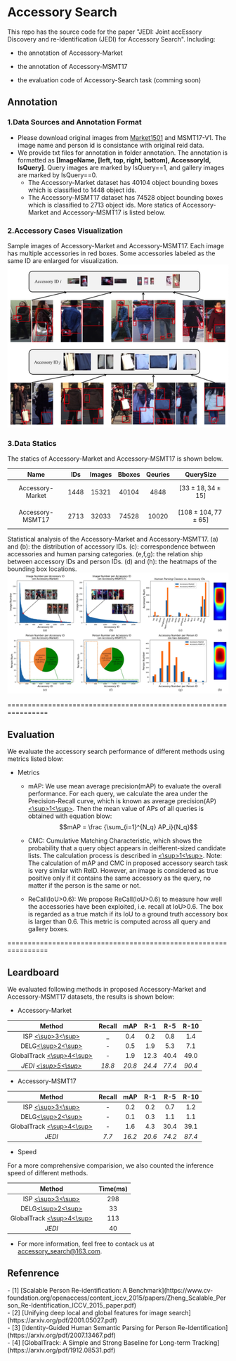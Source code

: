 # Accessory Search

This repo has the source code for the paper "JEDI: Joint accEssory Discovery and re-Identification (JEDI) for Accessory Search". Including:

* the annotation of Accessory-Market

* the annotation of Accessory-MSMT17

* the evaluation code of Accessory-Search task (comming soon)

## Annotation

### 1.Data Sources and Annotation Format
* Please download original images from [Market1501](http://zheng-lab.cecs.anu.edu.au/Project/project_reid.html) and MSMT17-V1. The image name and person id is consistance with original reid data. 
* We provide txt files for annotation in folder annotation. The annotation is formatted as **[ImageName, [left, top, right, bottom], AccessoryId, IsQuery]**. Query images are marked by IsQuery==1, and gallery images are marked by IsQuery==0.     
  * The Accessory-Market dataset has 40104 object bounding boxes which is classified to 1448 object ids.
  * The Accessory-MSMT17 dataset has 74528 object bounding boxes which is classified to 2713 object ids.
  More statics of Accessory-Market and Accessory-MSMT17 is listed below.

### 2.Accessory Cases Visualization
Sample images of Accessory-Market and Accessory-MSMT17. Each image has multiple accessories in red boxes. Some accessories labeled as the same ID are enlarged for visualization.  
![cases_visualization](https://github.com/Accessory-Search/Accessory-Search/blob/main/Images/20210420144758.jpg)


### 3.Data Statics

The statics of Accessory-Market and Accessory-MSMT17 is shown below. 

| Name             | IDs  | Images | Bboxes | Qeuries | QuerySize           |
| :--:             | :--: | :--:   | :--:   | :--:    | :--:                |
| Accessory-Market | 1448 | 15321  | 40104  | 4848    | $$[33\pm18,34\pm15]$$   | 
| Accessory-MSMT17 | 2713 | 32033  | 74528  | 10020   | $$[108\pm104,77\pm65]$$ |

Statistical analysis of the Accessory-Market and Accessory-MSMT17. (a) and (b): the distribution of accessory IDs. (c): correspondence between accessories and human parsing categories. (e,f,g): the relation ship between accessory IDs and person IDs. (d) and (h): the heatmaps of the bounding box locations.
![dataset_distribution](https://github.com/Accessory-Search/Accessory-Search/blob/main/Images/datacurve1.jpg)

================================================================

## Evaluation
We evaluate the accessory search performance of different methods using metrics listed blow:

* Metrics   
    * mAP: We use mean average precision(mAP) to evaluate the overall performance. For each query, we calculate the area under the Precision-Recall curve, which is known as average precision(AP)[<\sup>1<\sup>](#refer-anchor-1). Then the mean value of APs of all queries is obtained with equation blow: 
    $$mAP =  \frac {\sum_{i=1}^{N_q} AP_i}{N_q}$$ 
    * CMC: Cumulative Matching Characteristic, which shows the probability that a query object appears in deifferent-sized candidate lists. The calculation process is described in [<\sup>1<\sup>](#refer-anchor-1). 
    Note: The calculation of mAP and CMC in proposed accessory search task is very similar with ReID. However, an image is considered as true positive only if it contains the same accessory as the query, no matter if the person is the same or not.
   
    * ReCall(IoU>0.6): We propose ReCall(IoU>0.6) to measure how well the accessories have been exploited, i.e. recall at IoU>0.6. The box is regarded as a true match if its IoU to a ground truth accessory box is larger than 0.6. This metric is computed across all query and gallery boxes.


================================================================

## Leardboard

We evaluated following methods in proposed Accessory-Market and Accessory-MSMT17 datasets, the results is shown below:

* Accessory-Market

| Method | Recall | mAP | R-1 | R-5 | R-10 |
| :--:   | :--:   | :--:| :--:| :--:| :--: |
| ISP [<\sup>3<\sup>](#refer-anchor-3)    |    _    |   0.4  |  0.2   |   0.8  |   1.4   |
| DELG[<\sup>2<\sup>](#refer-anchor-2)   |    -   | 0.5    |  1.9   |   5.3  |   7.1   |
| GlobalTrack [<\sup>4<\sup>](#refer-anchor-4) | -   |   1.9  |   12.3  |   40.4  |  49.0    |
| *JEDI [<\sup>5<\sup>](#refer-anchor-5)*   |     *18.8*   |  *20.8*  |   *24.4*  |  *77.4*   |   *90.4*   |

* Accessory-MSMT17

| Method | Recall | mAP | R-1 | R-5 | R-10 |
| :--:   | :--:   | :--:| :--:| :--:| :--: |
| ISP [<\sup>3<\sup>](#refer-anchor-3)    |   -     |  0.2   |   0.2  |  0.7   |  1.2    |
| DELG[<\sup>2<\sup>](#refer-anchor-2)   |    -    |  0.1   |   0.3  |  1.1   |  1.1    |
| GlobalTrack [<\sup>4<\sup>](#refer-anchor-4) | -  |   1.6  |  4.3   |  30.4   |  39.1    |
| *JEDI*   |    *7.7*    |  *16.2*   |  *20.6*   |  *74.2*   |  *87.4*    |


* Speed

For a more comprehensive comparision, we also counted the inference speed of different methods.

| Method | Time(ms) | 
| :--:   | :--:   |
| ISP [<\sup>3<\sup>](#refer-anchor-3)    |   298     |  
| DELG[<\sup>2<\sup>](#refer-anchor-2)   |   33    |  
| GlobalTrack [<\sup>4<\sup>](#refer-anchor-4) | 113  |   
| *JEDI*   |    40    |


* For more information, feel free to contack us at accessory_search@163.com. 


## Refenrence
<div id="refer-anchor-1"></div>
- [1] [Scalable Person Re-identification: A Benchmark](https://www.cv-foundation.org/openaccess/content_iccv_2015/papers/Zheng_Scalable_Person_Re-Identification_ICCV_2015_paper.pdf) 

<div id="refer-anchor-2"></div>
- [2] [Unifying deep local and global features for image search](https://arxiv.org/pdf/2001.05027.pdf)

<div id="refer-anchor-3"></div>
- [3] [Identity-Guided Human Semantic Parsing for Person Re-Identification](https://arxiv.org/pdf/2007.13467.pdf)

<div id="refer-anchor-4"></div>
- [4] [GlobalTrack: A Simple and Strong Baseline for Long-term Tracking](https://arxiv.org/pdf/1912.08531.pdf)
